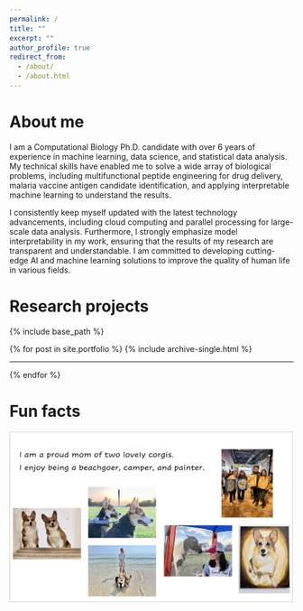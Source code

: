 ```yaml
---
permalink: /
title: ""
excerpt: ""
author_profile: true
redirect_from: 
  - /about/
  - /about.html
---
```


About me
======

I am a Computational Biology Ph.D. candidate with over 6 years of experience in machine learning, data science, and statistical data analysis. My technical skills have enabled me to solve a wide array of biological problems, including multifunctional peptide engineering for drug delivery, malaria vaccine antigen candidate identification, and applying interpretable machine learning to understand the results.

I consistently keep myself updated with the latest technology advancements, including cloud computing and parallel processing for large-scale data analysis. Furthermore, I strongly emphasize model interpretability in my work, ensuring that the results of my research are transparent and understandable. I am committed to developing cutting-edge AI and machine learning solutions to improve the quality of human life in various fields.

Research projects
======

{% include base_path %}

{% for post in site.portfolio %}
  {% include archive-single.html %}
  <hr class="solid">
{% endfor %}

Fun facts
======

<p class="archive__item-excerpt" itemprop="description"><img src='/images/fun_facts.png'></p>

